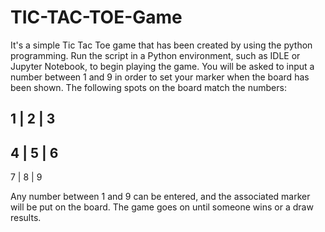# TIC-TAC-TOE-Game


It's a simple Tic Tac Toe game that has been created by using the python programming.
Run the script in a Python environment, such as IDLE or Jupyter Notebook, to begin playing the game. You will be asked to input a number between 1 and 9 in order to set your marker when the board has been shown. The following spots on the board match the numbers:

1 | 2 | 3
---------
4 | 5 | 6
---------
7 | 8 | 9

Any number between 1 and 9 can be entered, and the associated marker will be put on the board. The game goes on until someone wins or a draw results.
